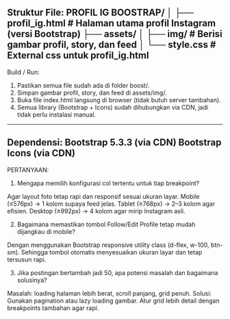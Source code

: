 Struktur File:
PROFIL IG BOOSTRAP/
│
├── profil_ig.html              # Halaman utama profil Instagram (versi Bootstrap)
├── assets/
│   ├── img/                # Berisi gambar profil, story, dan feed
│   └── style.css           # External css untuk profil_ig.html
---

Build / Run:
1. Pastikan semua file sudah ada di folder boost/.
2. Simpan gambar profil, story, dan feed di assets/img/.
3. Buka file index.html langsung di browser (tidak butuh server tambahan).
4. Semua library (Bootstrap + Icons) sudah dihubungkan via CDN, jadi tidak perlu instalasi manual.
---

Dependensi:
Bootstrap 5.3.3 (via CDN)
Bootstrap Icons (via CDN)
---

PERTANYAAN:
1. Mengapa memilih konfigurasi col tertentu untuk tiap breakpoint?

Agar layout foto tetap rapi dan responsif sesuai ukuran layar.
Mobile (≤576px) → 1 kolom supaya feed jelas.
Tablet (≥768px) → 2–3 kolom agar efisien.
Desktop (≥992px) → 4 kolom agar mirip Instagram asli.


2. Bagaimana memastikan tombol Follow/Edit Profile tetap mudah dijangkau di mobile?

Dengan menggunakan Bootstrap responsive utility class (d-flex, w-100, btn-sm).
Sehingga tombol otomatis menyesuaikan ukuran layar dan tetap tersusun rapi.

3. Jika postingan bertambah jadi 50, apa potensi masalah dan bagaimana solusinya?

Masalah: loading halaman lebih berat, scroll panjang, grid penuh.
Solusi:
Gunakan pagination atau lazy loading gambar.
Atur grid lebih detail dengan breakpoints tambahan agar rapi.
